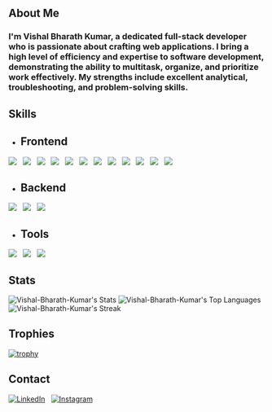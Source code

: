 ## About Me
### I'm Vishal Bharath Kumar, a dedicated full-stack developer who is passionate about crafting web applications. I bring a high level of efficiency and expertise to software development, demonstrating the ability to multitask, organize, and prioritize work effectively. My strengths include excellent analytical, troubleshooting, and problem-solving skills.

## Skills
- ## Frontend
<span>
<img src="https://img.shields.io/badge/AngularJS-E23237?style=for-the-badge&logo=angularjs&logoColor=white" /> &nbsp;
<img src="https://img.shields.io/badge/React-20232A?style=for-the-badge&logo=react&logoColor=61DAFB" /> &nbsp;
<img src="https://img.shields.io/badge/Redux-593D88?style=for-the-badge&logo=redux&logoColor=white" /> &nbsp;
<img src="https://img.shields.io/badge/HTML5-E34F26?style=for-the-badge&logo=html5&logoColor=white" /> &nbsp;
<img src="https://img.shields.io/badge/CSS3-1572B6?style=for-the-badge&logo=css3&logoColor=white" /> &nbsp;
<img src="https://img.shields.io/badge/TypeScript-007ACC?style=for-the-badge&logo=typescript&logoColor=white" /> &nbsp;
<img src="https://img.shields.io/badge/JavaScript-323330?style=for-the-badge&logo=javascript&logoColor=F7DF1E" /> &nbsp;
<img src="https://img.shields.io/badge/axios-671ddf?&style=for-the-badge&logo=axios&logoColor=white" /> &nbsp;
<img src="https://img.shields.io/badge/Font_Awesome-339AF0?style=for-the-badge&logo=fontawesome&logoColor=white" /> &nbsp;
<img src="https://img.shields.io/badge/Material%20UI-007FFF?style=for-the-badge&logo=mui&logoColor=white"/> &nbsp;
<img src="https://img.shields.io/badge/Vite-B73BFE?style=for-the-badge&logo=vite&logoColor=FFD62E" /> &nbsp;
<img src="https://img.shields.io/badge/Bootstrap-563D7C?style=for-the-badge&logo=bootstrap&logoColor=white" /> &nbsp;
</span>

- ## Backend
<span>
<img src="https://img.shields.io/badge/JWT-000000?style=for-the-badge&logo=JSON%20web%20tokens&logoColor=white" /> &nbsp;
<img src="https://img.shields.io/badge/C%23-239120?style=for-the-badge&logo=csharp&logoColor=white" /> &nbsp;
<img src="https://img.shields.io/badge/.NET-512BD4?style=for-the-badge&logo=dotnet&logoColor=white" /> &nbsp;
</span>

- ## Tools
<span>
<img src="https://img.shields.io/badge/VSCode-0078D4?style=for-the-badge&logo=visual%20studio%20code&logoColor=white" /> &nbsp;
<img src="https://img.shields.io/badge/Visual_Studio-5C2D91?style=for-the-badge&logo=visual%20studio&logoColor=white" /> &nbsp;
<img src="https://img.shields.io/badge/Postman-FF6C37?style=for-the-badge&logo=Postman&logoColor=white" />
</span>

## Stats
![Vishal-Bharath-Kumar's Stats](https://github-readme-stats.vercel.app/api?username=Vishal-Bharath-Kumar&theme=jolly&show_icons=true&hide_border=true&count_private=true)
![Vishal-Bharath-Kumar's Top Languages](https://github-readme-stats.vercel.app/api/top-langs/?username=Vishal-Bharath-Kumar&theme=jolly&show_icons=true&hide_border=true&layout=compact)
![Vishal-Bharath-Kumar's Streak](https://github-readme-streak-stats.herokuapp.com/?user=Vishal-Bharath-Kumar&theme=jolly&hide_border=true) 


## Trophies
[![trophy](https://github-profile-trophy.vercel.app/?username=Vishal-Bharath-Kumar)](https://github.com/Vishal-Bharath-Kumar/github-profile-trophy)

## Contact
<span>

[![LinkedIn](https://img.shields.io/badge/LinkedIn-0077B5?style=for-the-badge&logo=linkedin&logoColor=white)](https://www.linkedin.com/in/vishal-bharath-kumar-t) &nbsp;
[![Instagram](https://img.shields.io/badge/Instagram-E4405F?style=for-the-badge&logo=instagram&logoColor=white)](https://www.instagram.com/imperfect__kid/)
</span>
